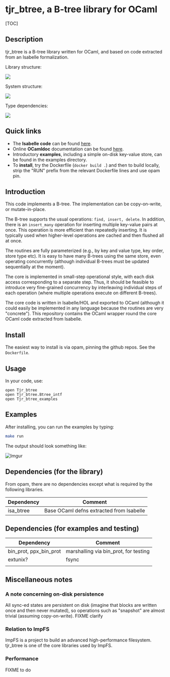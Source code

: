# tjr_btree, a B-tree library for OCaml



[TOC]

## Description

tjr_btree is a B-tree library written for OCaml, and based on code extracted from an Isabelle formalization.

Library structure: 

<img src="https://docs.google.com/drawings/d/e/2PACX-1vSqzipIxfOtcWhtSEqcBUpEKPVp1ALtHYyVVBldz7WNP3idcaQTY0iHoLBMf9n4vNMUjDvoIi_gr2gE/pub?w=550&amp;h=336">


System structure:

<img src="https://docs.google.com/drawings/d/e/2PACX-1vSbPmP9hfqwpYdJefrAYVY_7nSf6Mf5kzAXHYEaaAbw6cLwkWJH9GImYG_4KwKRDLOOjDGMvePbodwt/pub?w=1137&amp;h=766">


Type dependencies:

<img src="https://docs.google.com/drawings/d/e/2PACX-1vRpuIadu1YMpruLuyKu5ActBCj9IOfQFnUs6wL91uDpMAh_UG085rhdv5ePmu8IP4xC-TISFa3Tso9D/pub?w=940&amp;h=601">


## Quick links

* The **Isabelle code** can be found [here](https://github.com/tomjridge/isa_btree).
* Online **OCamldoc** documentation can be found [here](https://tomjridge.github.io/ocamldocs/). 
* Introductory **examples**, including a simple on-disk key-value store, can be found in the examples directory.
* To **install**, try the Dockerfile (`docker build .`) and then to build locally, strip the "RUN" prefix from the relevant Dockerfile lines and use opam pin.


## Introduction

This code implements a B-tree. The implementation can be copy-on-write, or mutate-in-place. 

The B-tree supports the usual operations: `find, insert, delete`.
In addition, there is an `insert_many` operation for inserting
multiple key-value pairs at once. This operation is more efficient
than repeatedly inserting. It is typically used when higher-level
operations are cached and then flushed all at once.

The routines are fully parameterized (e.g., by key and value type, key
order, store type etc). It is easy to have many B-trees using the same
store, even operating concurrently (although individual B-trees must
be updated sequentially at the moment).

The core is implemented in small-step operational style, with each
disk access corresponding to a separate step. Thus, it should be
feasible to introduce very fine-grained concurrency by interleaving
individual steps of each operation (where multiple operations execute
on different B-trees).

The core code is written in Isabelle/HOL and exported to OCaml
(although it could easily be implemented in any language because the
routines are very "concrete"). This repository contains the OCaml
wrapper round the core OCaml code extracted from Isabelle.

## Install

The easiest way to install is via opam, pinning the github repos. See the `Dockerfile`.


## Usage

In your code, use:

~~~
open Tjr_btree
open Tjr_btree.Btree_intf
open Tjr_btree_examples
~~~

## Examples

After installing, you can run the examples by typing:

~~~bash
make run
~~~

The output should look something like:

![Imgur](https://i.imgur.com/Cvumjbe.png)



## Dependencies (for the library)

From opam, there are no dependencies except what is required by the following libraries.

| Dependency | Comment                                  |
| ---------- | ---------------------------------------- |
| isa_btree  | Base OCaml defns extracted from Isabelle |



## Dependencies (for examples and testing)

| Dependency             | Comment                               |
| ---------------------- | ------------------------------------- |
| bin_prot, ppx_bin_prot | marshalling via bin_prot, for testing |
| extunix?               | fsync                                 |
|                        |                                       |



## Miscellaneous notes

### A note concerning on-disk persistence

All sync-ed states are persistent on disk (imagine that blocks are written once and then never mutated), so operations such as "snapshot" are almost trivial (assuming copy-on-write). FIXME clarify

### Relation to ImpFS

ImpFS is a project to build an advanced high-performance filesystem.
tjr_btree is one of the core libraries used by ImpFS.

### Performance

FIXME to do 

